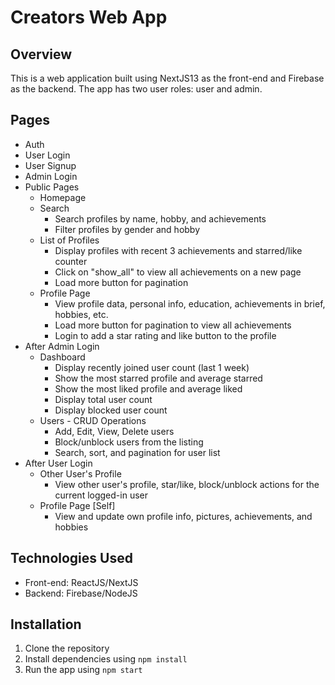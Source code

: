 # Creators Web App

## Overview
This is a web application built using NextJS13 as the front-end and Firebase as the backend. The app has two user roles: user and admin.

## Pages
- Auth
- User Login
- User Signup
- Admin Login
- Public Pages
  - Homepage
  - Search
    - Search profiles by name, hobby, and achievements
    - Filter profiles by gender and hobby
  - List of Profiles
    - Display profiles with recent 3 achievements and starred/like counter
    - Click on "show_all" to view all achievements on a new page
    - Load more button for pagination
  - Profile Page
    - View profile data, personal info, education, achievements in brief, hobbies, etc.
    - Load more button for pagination to view all achievements
    - Login to add a star rating and like button to the profile
- After Admin Login
  - Dashboard
    - Display recently joined user count (last 1 week)
    - Show the most starred profile and average starred
    - Show the most liked profile and average liked
    - Display total user count
    - Display blocked user count
  - Users - CRUD Operations
    - Add, Edit, View, Delete users
    - Block/unblock users from the listing
    - Search, sort, and pagination for user list
- After User Login
  - Other User's Profile
    - View other user's profile, star/like, block/unblock actions for the current logged-in user
  - Profile Page [Self]
    - View and update own profile info, pictures, achievements, and hobbies

## Technologies Used
- Front-end: ReactJS/NextJS
- Backend: Firebase/NodeJS

## Installation
1. Clone the repository
2. Install dependencies using `npm install`
3. Run the app using `npm start`

